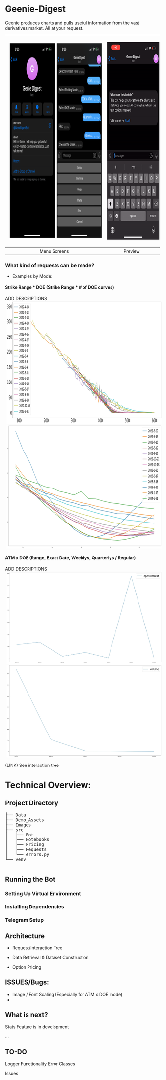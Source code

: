 # Geenie-Digest

Geenie produces charts and pulls useful information from the vast derivatives market. All at your request.


| <img src="Demo_Assets/static_screens.png" width=640 height = 640 hspace = 5/> | <img src="Demo_Assets/animated.gif" width=320 height = 640 vspace = 20 hspace = 5/> |
|:--:| :--:|
| Menu Screens | Preview |


### What kind of requests can be made?
- Examples by Mode:

#### Strike Range * DOE (Strike Range * # of DOE curves)
ADD DESCRIPTIONS<br>
<img src="Demo_Assets/SPY-px-range-1y.jpeg" width=1024 height = 400 hspace = 5/>
<img src="Demo_Assets/AAPL-iv-range-all.jpeg" width=1024 height = 400 hspace = 5/>

#### ATM x DOE (Range, Exact Date, Weeklys, Quarterlys / Regular)
ADD DESCRIPTIONS<br>
<img src="Demo_Assets/F-ATM-3m-OI.jpeg" width=720 height = 300 hspace = 5/>
<img src="Demo_Assets/TWTR-ATM-Weekly-Vol.jpeg" width=720 height = 300 hspace = 5/>

(LINK) See interaction tree

# Technical Overview:

## Project Directory
<pre>
├── Data
├── Demo_Assets
├── Images
├── src
│   ├── Bot
│   ├── Notebooks
│   ├── Pricing
│   ├── Requests
│   └── errors.py
└── venv

</pre>

## Running the Bot

### Setting Up Virtual Environment

### Installing Dependencies

### Telegram Setup

## Architecture

- Request/Interaction Tree

- Data Retrieval & Dataset Construction

- Option Pricing


## ISSUES/Bugs:

- Image / Font Scaling (Especially for ATM x DOE mode)
- 

## What is next?

Stats Feature is in development

...

## TO-DO

Logger Functionality
Error Classes

Issues
